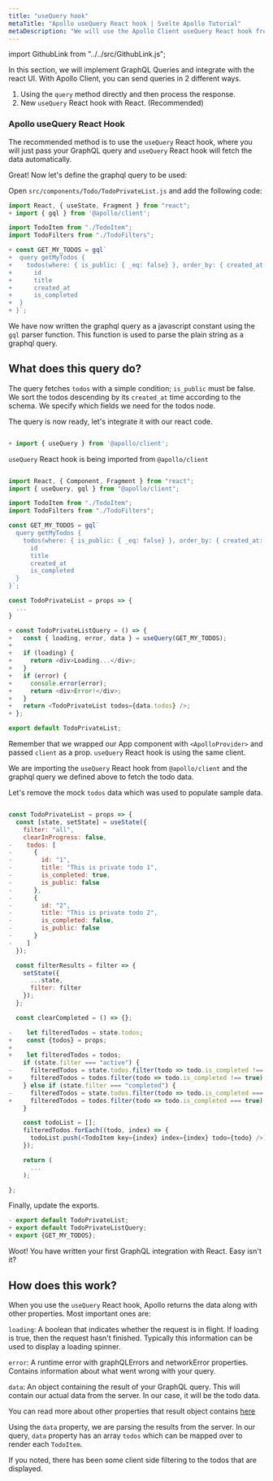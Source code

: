 ```yaml
---
title: "useQuery hook"
metaTitle: "Apollo useQuery React hook | Svelte Apollo Tutorial"
metaDescription: "We will use the Apollo Client useQuery React hook from @apollo/client to make GraphQL queries"
---
```


import GithubLink from "../../src/GithubLink.js";

In this section, we will implement GraphQL Queries and integrate with the react UI.
With Apollo Client, you can send queries in 2 different ways.

1. Using the `query` method directly and then process the response.
2. New `useQuery` React hook with React. (Recommended)

### Apollo useQuery React Hook

The recommended method is to use the `useQuery` React hook, where you will just pass your GraphQL query and `useQuery` React hook will fetch the data automatically.

Great! Now let's define the graphql query to be used:

Open `src/components/Todo/TodoPrivateList.js` and add the following code:

<GithubLink link="https://github.com/hasura/learn-graphql/blob/master/tutorials/frontend/react-apollo-hooks/app-final/src/components/Todo/TodoPrivateList.js" text="src/components/Todo/TodoPrivateList.js" />

```javascript
import React, { useState, Fragment } from "react";
+ import { gql } from '@apollo/client';

import TodoItem from "./TodoItem";
import TodoFilters from "./TodoFilters";

+ const GET_MY_TODOS = gql`
+  query getMyTodos {
+    todos(where: { is_public: { _eq: false} }, order_by: { created_at: desc }) {
+      id
+      title
+      created_at
+      is_completed
+  }
+ }`;
```

We have now written the graphql query as a javascript constant using the `gql` parser function. This function is used to parse the plain string as a graphql query.

## What does this query do?

The query fetches `todos` with a simple condition; `is_public` must be false. We sort the todos descending by its `created_at` time according to the schema. We specify which fields we need for the todos node.

The query is now ready, let's integrate it with our react code.

```javascript

+ import { useQuery } from '@apollo/client';

```

`useQuery` React hook is being imported from `@apollo/client`

```javascript

import React, { Component, Fragment } from "react";
import { useQuery, gql } from "@apollo/client";

import TodoItem from "./TodoItem";
import TodoFilters from "./TodoFilters";

const GET_MY_TODOS = gql`
  query getMyTodos {
    todos(where: { is_public: { _eq: false} }, order_by: { created_at: desc }) {
      id
      title
      created_at
      is_completed
  }
}`;

const TodoPrivateList = props => {
  ...
}

+ const TodoPrivateListQuery = () => {
+   const { loading, error, data } = useQuery(GET_MY_TODOS);
+
+   if (loading) {
+     return <div>Loading...</div>;
+   }
+   if (error) {
+     console.error(error);
+     return <div>Error!</div>;
+   }
+   return <TodoPrivateList todos={data.todos} />;
+ };

export default TodoPrivateList;
```

Remember that we wrapped our App component with `<ApolloProvider>` and passed `client` as a prop. `useQuery` React hook is using the same client.

We are importing the `useQuery` React hook from `@apollo/client` and the graphql query we defined above to fetch the todo data.

Let's remove the mock `todos` data which was used to populate sample data.

```javascript

const TodoPrivateList = props => {
  const [state, setState] = useState({
    filter: "all",
    clearInProgress: false,
-    todos: [
-      {
-        id: "1",
-        title: "This is private todo 1",
-        is_completed: true,
-        is_public: false
-      },
-      {
-        id: "2",
-        title: "This is private todo 2",
-        is_completed: false,
-        is_public: false
-      }
-    ]
  });

  const filterResults = filter => {
    setState({
      ...state,
      filter: filter
    });
  };

  const clearCompleted = () => {};

-    let filteredTodos = state.todos;
+    const {todos} = props;
+
+    let filteredTodos = todos;
    if (state.filter === "active") {
-     filteredTodos = state.todos.filter(todo => todo.is_completed !== true);
+     filteredTodos = todos.filter(todo => todo.is_completed !== true);
    } else if (state.filter === "completed") {
-     filteredTodos = state.todos.filter(todo => todo.is_completed === true);
+     filteredTodos = todos.filter(todo => todo.is_completed === true);
    }

    const todoList = [];
    filteredTodos.forEach((todo, index) => {
      todoList.push(<TodoItem key={index} index={index} todo={todo} />);
    });

    return (
      ...
    );

};

```

Finally, update the exports.

```javascript
- export default TodoPrivateList;
+ export default TodoPrivateListQuery;
+ export {GET_MY_TODOS};
```

Woot! You have written your first GraphQL integration with React. Easy isn't it?

## How does this work?

When you use the `useQuery` React hook, Apollo returns the data along with other properties. Most important ones are:

`loading`: A boolean that indicates whether the request is in flight. If loading is true, then the request hasn't finished. Typically this information can be used to display a loading spinner.

`error`: A runtime error with graphQLErrors and networkError properties. Contains information about what went wrong with your query.

`data`: An object containing the result of your GraphQL query. This will contain our actual data from the server. In our case, it will be the todo data.

You can read more about other properties that result object contains [here](https://www.apollographql.com/docs/react/essentials/queries/#result)

Using the `data` property, we are parsing the results from the server. In our query, `data` property has an array `todos` which can be mapped over to render each `TodoItem`.

If you noted, there has been some client side filtering to the todos that are displayed.
